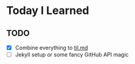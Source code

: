 # Today I Learned

## TODO
- [x] Combine everything to [til.md](til.md)
- [ ] Jekyll setup or some fancy GitHub API magic
